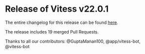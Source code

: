 # Release of Vitess v22.0.1
The entire changelog for this release can be found [here](https://github.com/vitessio/vitess/blob/main/changelog/22.0/22.0.1/changelog.md).

The release includes 19 merged Pull Requests.

Thanks to all our contributors: @GuptaManan100, @app/vitess-bot, @vitess-bot

